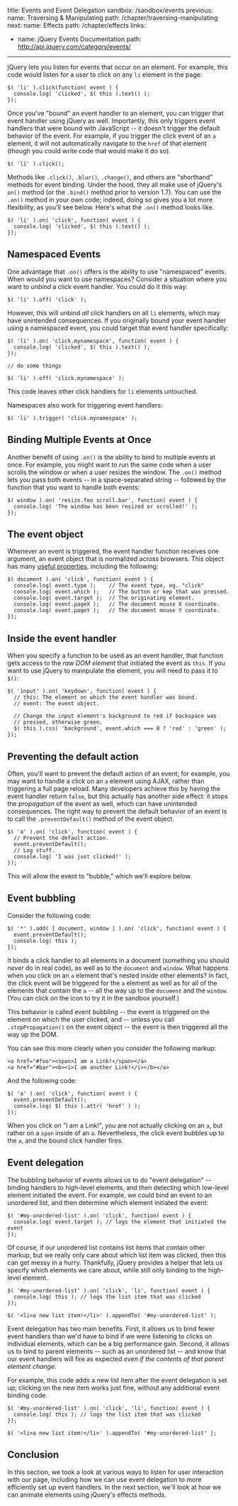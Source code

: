title: Events and Event Delegation
sandbox: /sandbox/events
previous:
  name: Traversing & Manipulating
  path: /chapter/traversing-manipulating
next:
  name: Effects
  path: /chapter/effects
links:
  - name: jQuery Events Documentation
    path: http://api.jquery.com/category/events/
---

jQuery lets you listen for events that occur on an element. For example, this
code would listen for a user to click on any `li` element in the page:

    $( 'li' ).click(function( event ) {
      console.log( 'clicked', $( this ).text() );
    });

Once you've "bound" an event handler to an element, you can trigger that event
handler using jQuery as well. Importantly, this only triggers event handlers
that were bound with JavaScript -- it doesn't trigger the default behavior of
the event. For example, if you trigger the click event of an `a` element, it
will not automatically navigate to the `href` of that element (though you could
write code that would make it do so).

    $( 'li' ).click();

Methods like `.click()`, `.blur()`, `.change()`, and others are "shorthand"
methods for event binding. Under the hood, they all make use of jQuery's `on()`
method (or the `.bind()` method prior to version 1.7). You can use the `.on()`
method in your own code; indeed, doing so gives you a lot more flexibility, as
you'll see below. Here's what the `.on()` method looks like.

    $( 'li' ).on( 'click', function( event ) {
      console.log( 'clicked', $( this ).text() );
    });

## Namespaced Events

One advantage that `.on()` offers is the ability to use "namespaced" events.
When would you want to use namespaces? Consider a situation where you want to
*unbind* a click event handler. You could do it this way:

    $( 'li' ).off( 'click' );

However, this will unbind *all* click handlers on all `li` elements, which may
have unintended consequences. If you originally bound your event handler using
a namespaced event, you could target that event handler specifically:

    $( 'li' ).on( 'click.mynamespace', function( event ) {
      console.log( 'clicked', $( this ).text() );
    });

    // do some things

    $( 'li' ).off( 'click.mynamespace' );

This code leaves other click handlers for `li` elements untouched.

Namespaces also work for triggering event handlers:

    $( 'li' ).trigger( 'click.mynamespace' );

## Binding Multiple Events at Once

Another benefit of using `.on()` is the ability to bind to multiple events at
once. For example, you might want to run the same code when a user scrolls the
window or when a user resizes the window. The `.on()` method lets you pass both
events -- in a space-separated string -- followed by the function that you want
to handle both events:

    $( window ).on( 'resize.foo scroll.bar', function( event ) {
      console.log( 'The window has been resized or scrolled!' );
    });

## The event object

Whenever an event is triggered, the event handler function receives one
argument, an event object that is normalized across browsers. This object has
many [useful properties](http://api.jquery.com/category/events/event-object/),
including the following:

    $( document ).on( 'click', function( event ) {
      console.log( event.type );    // The event type, eg. "click"
      console.log( event.which );   // The button or kep that was pressed.
      console.log( event.target );  // The originating element.
      console.log( event.pageX );   // The document mouse X coordinate.
      console.log( event.pageY );   // The document mouse Y coordinate.
    });

## Inside the event handler

When you specify a function to be used as an event handler, that function gets
access to the *raw DOM element* that initiated the event as `this`. If you want
to use jQuery to mainpulate the element, you will need to pass it to `$()`:

    $( 'input' ).on( 'keydown', function( event ) {
      // this: The element on which the event handler was bound.
      // event: The event object.

      // Change the input element's background to red if backspace was
      // pressed, otherwise green.
      $( this ).css( 'background', event.which === 8 ? 'red' : 'green' );
    });

## Preventing the default action

Often, you'll want to prevent the default action of an event; for example, you
may want to handle a click on an `a` element using AJAX, rather than triggering
a full page reload. Many developers achieve this by having the event handler
return `false`, but this actually has another side effect: it stops the
*propagation* of the event as well, which can have unintended consequences.
The right way to prevent the default behavior of an event is to call the
`.preventDefault()` method of the event object.

    $( 'a' ).on( 'click', function( event ) {
      // Prevent the default action.
      event.preventDefault();
      // Log stuff.
      console.log( 'I was just clicked!' );
    });

This will allow the event to "bubble," which we'll explore below.

## Event bubbling

Consider the following code:

    $( '*' ).add( [ document, window ] ).on( 'click', function( event ) {
      event.preventDefault();
      console.log( this );
    });

It binds a click handler to all elements in a document (something you should
*never* do in real code), as well as to the `document` and `window`. What
happens when you click on an `a` element that's nested inside other elements?
In fact, the click event will be triggered for the `a` element as well as for
all of the elements that contain the `a` -- all the way up to the `document`
and the `window`. (You can click on the <i class="icon-eye-open"></i> icon to
try it in the sandbox yourself.)

This behavior is called event bubbling -- the event is triggered on the element
on which the user clicked, and -- unless you call `.stopPropagation()` on the
event object -- the event is then triggered all the way up the DOM.

You can see this more clearly when you consider the following markup:

    <a href="#foo"><span>I am a Link!</span></a>
    <a href="#bar"><b><i>I am another Link!</i></b></a>

And the following code:

    $( 'a' ).on( 'click', function( event ) {
      event.preventDefault();
      console.log( $( this ).attr( 'href' ) );
    });

When you click on "I am a Link!", you are not actually clicking on an `a`, but
rather on a `span` inside of an `a`. Nevertheless, the click event bubbles up
to the `a`, and the bound click handler fires.

## Event delegation

The bubbling behavior of events allows us to do "event delegation" -- binding
handlers to high-level elements, and then detecting which low-level element
initiated the event. For example, we could bind an event to an unordered list,
and then determine which element initiated the event:

    $( '#my-unordered-list' ).on( 'click', function( event ) {
      console.log( event.target ); // logs the element that initiated the event
    });

Of course, if our unordered list contains list items that contain other markup,
but we really only care about which list item was clicked, then this can get
messy in a hurry. Thankfully, jQuery provides a helper that lets us specify
which elements we care about, while still only binding to the high-level
element.

    $( '#my-unordered-list' ).on( 'click', 'li', function( event ) {
      console.log( this ); // logs the list item that was clicked
    });

    $( '<li>a new list item!</li>' ).appendTo( '#my-unordered-list' );

Event delegation has two main benefits. First, it allows us to bind fewer event
handlers than we'd have to bind if we were listening to clicks on individual
elements, which can be a big performance gain. Second, it allows us to bind to
parent elements -- such as an unordered list -- and know that our event
handlers will fire as expected *even if the contents of that parent element
change*.

For example, this code adds a new list item after the event delegation is set
up; clicking on the new item works just fine, without any additional event
binding code.

    $( '#my-unordered-list' ).on( 'click', 'li', function( event ) {
      console.log( this ); // logs the list item that was clicked
    });

    $( '<li>a new list item!</li>' ).appendTo( '#my-unordered-list' );

## Conclusion

In this section, we took a look at various ways to listen for user interaction
with our page, including how we can use event delegation to more efficiently
set up event handlers. In the next section, we'll look at how we can animate
elements using jQuery's effects methods.

